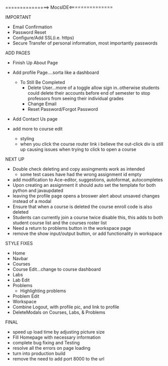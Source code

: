 ===============> MocsIDE<===============

IMPORTANT
* Email Confirmation
* Password Reset
* Configure/Add SSL(i.e. https)
* Secure Transfer of personal information, most importantly passwords


ADD PAGES
* Finish Up About Page

* Add profile Page....sorta like a dashboard
    * To Still Be Completed
        * Delete User...more of a toggle allow sign in..otherwise students could delete their accounts before end of semester to stop professors from seeing their individual grades
        * Change Email
        * Reset Password/Forgot Password

* Add Contact Us page

* add more to course edit
    * styling
    * when you click the course router link i believe the out-click div is still up causing issues when trying to click to open a course






NEXT UP
* Double check deleting and copy assingments work as intended
    * some test cases have had the wrong assignment id empty
* add modification to Ace-editor, suggestions, autoformat, autocompletes
* Upon creating an assignment it should auto set the template for both python and javaupdated
* leaving the profile page opens a broswer alert about unsaved changes instead of a modal
* Ensure that when a course is deleted the course enroll code is also deleted
* Students can currently join a course twice disable this, this adds to both student course list and the courses roster list
* Need a return to problems button in the workspace page
* remove the show input/output button, or add functionality in workspace


STYLE FIXES
* Home
* Navbar
* Courses
* Course Edit...change to course dashboard
* Labs
* Lab Edit
* Problems
    * Highlighting problems
* Problem Edit
* Workspace
* Combine Logout, with profile pic, and link to profile 
* DeleteModals on Courses, Labs, & Problems



FINAL
* speed up load time by adjusting picture size
* Fill Homepage with necessary information
* complete bug fixing and Testing
* resolve all the errors on page loading
* turn into production build
* remove the need to add port 8000 to the url